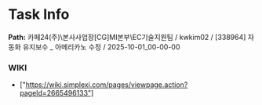 # Task Info

**Path:** 카페24(주)\본사사업장\[CG]MI본부\EC기술지원팀 / kwkim02 / [338964] 자동화 유지보수 _ 아메리카노 수정 / 2025-10-01_00-00-00

### WIKI
- ["https://wiki.simplexi.com/pages/viewpage.action?pageId=2665496133"]


